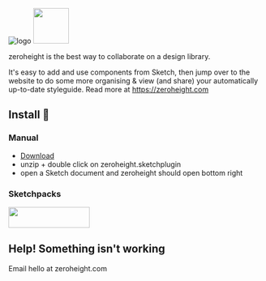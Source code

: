 ![logo](https://zeroheight.com/images/zhapp/full-logo-350.png) <img height="70" src="https://zeroheight.com/images/zhapp/onboarding/download_sketch.png" />

zeroheight is the best way to collaborate on a design library. 

It's easy to add and use components from Sketch, then jump over to the website to do some more organising & view (and share) your automatically up-to-date styleguide. Read more at https://zeroheight.com

## Install 💾


### Manual
* [Download](https://github.com/zeroheight/zeroheight-sketch-plugin/releases/download/1.4/zeroheight_sketchplugin.zip)
* unzip + double click on zeroheight.sketchplugin
* open a Sketch document and zeroheight should open bottom right

### Sketchpacks
<a href="https://sketchpacks.com/zeroheight/zeroheight-sketch-plugin/install">
  <img width="160" height="41" src="http://sketchpacks-com.s3.amazonaws.com/assets/badges/sketchpacks-badge-install.png" >
</a>

## Help! Something isn't working

Email hello at zeroheight.com
